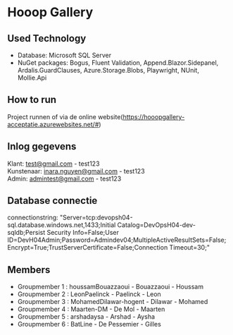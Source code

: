 # Hooop Gallery

## Used Technology
- Database: Microsoft SQL Server
- NuGet packages: Bogus, Fluent Validation, Append.Blazor.Sidepanel, Ardalis.GuardClauses, Azure.Storage.Blobs, Playwright, NUnit, Mollie.Api

## How to run
Project runnen of via de online website(https://hooopgallery-acceptatie.azurewebsites.net/#) 

## Inlog gegevens
Klant: test@gmail.com - test123 <br/>
Kunstenaar: inara.nguyen@gmail.com - test123 <br/>
Admin: admintest@gmail.com - test123

## Database connectie
connectionstring: 
"Server=tcp:devopsh04-sql.database.windows.net,1433;Initial Catalog=DevOpsH04-dev-sqldb;Persist Security Info=False;User ID=DevH04Admin;Password=Admindev04;MultipleActiveResultSets=False;Encrypt=True;TrustServerCertificate=False;Connection Timeout=30;"

## Members
- Groupmember 1 : houssamBouazzaoui - Bouazzaoui - Houssam 
- Groupmember 2 : LeonPaelinck - Paelinck - Leon
- Groupmember 3 : MohamedDilawar-hogent - Dilawar - Mohamed
- Groupmember 4 : Maarten-DM - De Mol - Maarten
- Groupmember 5 : arshadaysa - Arshad - Aysha
- Groupmember 6 : BatLine - De Pessemier - Gilles
